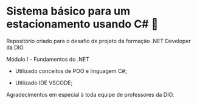 # Sistema básico para um estacionamento usando C# :car:



Repositório criado para o desafio de projeto da formação .NET Developer da DIO.

Módulo I - Fundamentos do .NET

* Utilizado conceitos de POO e linguagem C#;

* Utilizado IDE VSCODE;

  

Agradecimentos em especial à toda equipe de professores da DIO.